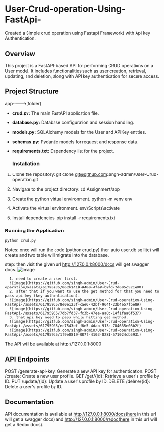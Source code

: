 # User-Crud-operation-Using-FastApi-
Created a Simple crud operation using Fastapi Framework) with Api key Authentication.

## Overview
This project is a FastAPI-based API for performing CRUD operations on a User model. It includes functionalities such as user creation, retrieval, updating, and deletion, along with API key authentication for secure access.

## Project Structure
app---->(folder)
- **crud.py:** The main FastAPI application file.
- **database.py:** Database configuration and session handling.
- **models.py:** SQLAlchemy models for the User and APIKey entities.
- **schemas.py:** Pydantic models for request and response data.
- **requirements.txt:** Dependency list for the project.

  ### Installation

1. Clone the repository:
    git clone git@github.com:singh-admin/User-Crud-operation.git

2. Navigate to the project directory:
    cd Assignment/app
   
3. Create the python virtual environment.
    python -m venv env
   
4. Activate the virtual environment.
    env\Scripts\activate

5. Install dependencies:
    pip install -r requirements.txt

### Running the Application
    python crud.py

Notes: once will run the code (python crud.py) then auto user.db(sqllite) will create and two table will migrate into the database.

step: then visit the given url http://127.0.0.1:8000/docs will get swagger docs.
![image](https://github.com/singh-admin/User-Crud-operation-Using-FastApi-/assets/61795935/1aac38ea-7a1a-4da6-a8fc-5013dad03a5b)

      1. need to create a user first.
      ![image](https://github.com/singh-admin/User-Crud-operation/assets/61795935/062b2419-9400-4fe8-b8fd-7d605c521e00)
      2. after that if you want to use the get method for that you need to pass api key (key authentication).
      ![image](https://github.com/singh-admin/User-Crud-operation-Using-FastApi-/assets/61795935/8e0e123f-cae6-42bf-9644-23b4e57fbe89)
      ![image](https://github.com/singh-admin/User-Crud-operation-Using-FastApi-/assets/61795935/7db7fd37-fc3b-47ee-aa0c-14f1faa6f537)
      3. that api key need to pass while hitting get method.
      ![image](https://github.com/singh-admin/User-Crud-operation-Using-FastApi-/assets/61795935/ec7543ef-f6e5-4dab-913e-784635e08b2f)
      ![image](https://github.com/singh-admin/User-Crud-operation-Using-FastApi-/assets/61795935/1f9e0819-087f-4103-8281-571024cb5931)


The API will be available at http://127.0.0.1:8000

## API Endpoints
POST /generate-api-key: Generate a new API key for authentication.
POST /create: Create a new user profile.
GET /get/{id}: Retrieve a user's profile by ID.
PUT /update/{id}: Update a user's profile by ID.
DELETE /delete/{id}: Delete a user's profile by ID.

## Documentation
API documentation is available at http://127.0.0.1:8000/docs(here in this url will get a swagger docs) and http://127.0.0.1:8000/redoc(here in this url will get a Redoc docs).

